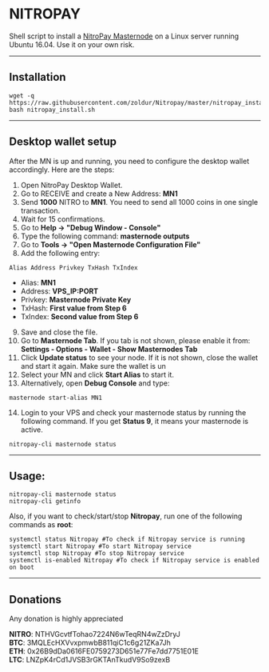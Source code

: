 # NITROPAY
Shell script to install a [NitroPay Masternode](https://nitropay.cash/) on a Linux server running Ubuntu 16.04. Use it on your own risk.
***

## Installation
```
wget -q https://raw.githubusercontent.com/zoldur/Nitropay/master/nitropay_install.sh
bash nitropay_install.sh
```
***

## Desktop wallet setup  

After the MN is up and running, you need to configure the desktop wallet accordingly. Here are the steps:  
1. Open NitroPay Desktop Wallet.  
2. Go to RECEIVE and create a New Address: **MN1**  
3. Send **1000** NITRO to **MN1**. You need to send all 1000 coins in one single transaction.
4. Wait for 15 confirmations.  
5. Go to **Help -> "Debug Window - Console"**  
6. Type the following command: **masternode outputs** 
7. Go to  **Tools -> "Open Masternode Configuration File"**
8. Add the following entry:
```
Alias Address Privkey TxHash TxIndex
```
* Alias: **MN1**
* Address: **VPS_IP:PORT**
* Privkey: **Masternode Private Key**
* TxHash: **First value from Step 6**
* TxIndex:  **Second value from Step 6**
9. Save and close the file.
10. Go to **Masternode Tab**. If you tab is not shown, please enable it from: **Settings - Options - Wallet - Show Masternodes Tab**
11. Click **Update status** to see your node. If it is not shown, close the wallet and start it again. Make sure the wallet is un
12. Select your MN and click **Start Alias** to start it.
13. Alternatively, open **Debug Console** and type:
```
masternode start-alias MN1
```
14. Login to your VPS and check your masternode status by running the following command. If you get **Status 9**, it means your masternode is active.
```
nitropay-cli masternode status
```
***

## Usage:
```
nitropay-cli masternode status  
nitropay-cli getinfo
```
Also, if you want to check/start/stop **Nitropay**, run one of the following commands as **root**:

```
systemctl status Nitropay #To check if Nitropay service is running  
systemctl start Nitropay #To start Nitropay service  
systemctl stop Nitropay #To stop Nitropay service  
systemctl is-enabled Nitropay #To check if Nitropay service is enabled on boot  
```  
***

## Donations

Any donation is highly appreciated

**NITRO**: NTHVGcvtfTohao7224N6wTeqRN4wZzDryJ  
**BTC**: 3MQLEcHXVvxpmwbB811qiC1c6g21ZKa7Jh  
**ETH**: 0x26B9dDa0616FE0759273D651e77Fe7dd7751E01E  
**LTC**: LNZpK4rCd1JVSB3rGKTAnTkudV9So9zexB  
